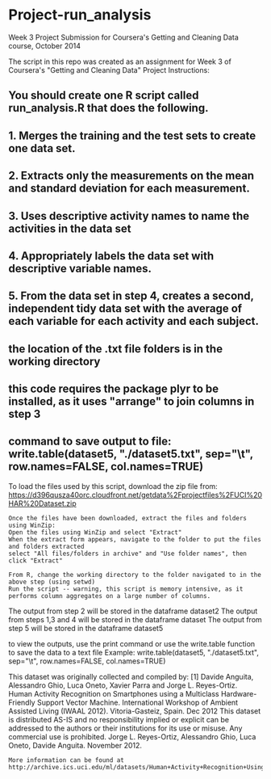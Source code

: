 Project-run_analysis
====================

Week 3 Project Submission for Coursera's Getting and Cleaning Data course, October 2014

The script in this repo was created as an assignment for Week 3 of Coursera's "Getting and Cleaning Data" 
Project Instructions:
  ## You should create one R script called run_analysis.R that does the following. 
  
  ## 1. Merges the training and the test sets to create one data set.
  ## 2.	Extracts only the measurements on the mean and standard deviation for each measurement. 
  ## 3.	Uses descriptive activity names to name the activities in the data set
  ## 4.	Appropriately labels the data set with descriptive variable names. 
  ## 5.	From the data set in step 4, creates a second, independent tidy data set with the average of each variable for each activity and each subject.
  
  ## the location of the .txt file folders is in the working directory
  ## this code requires the package plyr to be installed, as it uses "arrange" to join columns in step 3
  ## command to save output to file:  write.table(dataset5, "./dataset5.txt", sep="\t", row.names=FALSE, col.names=TRUE) 

To load the files used by this script, download the zip file from:
    https://d396qusza40orc.cloudfront.net/getdata%2Fprojectfiles%2FUCI%20HAR%20Dataset.zip

    Once the files have been downloaded, extract the files and folders using WinZip:
	Open the files using WinZip and select "Extract"
	When the extract form appears, navigate to the folder to put the files and folders extracted
	select "All files/folders in archive" and "Use folder names", then click "Extract"

    From R, change the working directory to the folder navigated to in the above step (using setwd)
    Run the script -- warning, this script is memory intensive, as it performs column aggregates on a large number of columns.
    
The output from step 2 will be stored in the dataframe dataset2
The output from steps 1,3 and 4 will be stored in the dataframe dataset
The output from step 5 will be stored in the dataframe dataset5

to view the outputs, use the print command or use the write.table function to save the data to a text file
	Example:  write.table(dataset5, "./dataset5.txt", sep="\t", row.names=FALSE, col.names=TRUE) 

This dataset was originally collected and compiled by:
    [1] Davide Anguita, Alessandro Ghio, Luca Oneto, Xavier Parra and Jorge L. Reyes-Ortiz. Human Activity Recognition on Smartphones using a Multiclass Hardware-Friendly Support Vector Machine. International Workshop of Ambient Assisted Living (IWAAL 2012). Vitoria-Gasteiz, Spain. Dec 2012
    This dataset is distributed AS-IS and no responsibility implied or explicit can be addressed to the authors or their institutions for its use or misuse. Any commercial use is prohibited.
    Jorge L. Reyes-Ortiz, Alessandro Ghio, Luca Oneto, Davide Anguita. November 2012.

    More information can be found at http://archive.ics.uci.edu/ml/datasets/Human+Activity+Recognition+Using+Smartphones 


